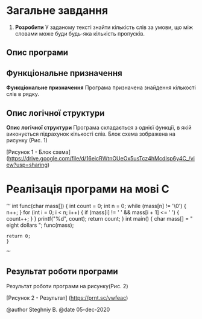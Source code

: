 # Загальне завдання

1. **Розробити** 
У заданому тексті знайти кількість слів за умови, що між словами може буди будь-яка кількість пропусків.

## Опис програми

## Функціональне призначення
**Функціональне призначення**
Програма призначена знайдення кількості слів в рядку.

## Опис логічної структури
**Опис логічної структури**
Програма складається з однієї функції, в якій виконується підрахунок кількості слів.
Блок схема зображена на рисунку (Рис. 1) 

[Рисунок 1 - Блок схема] 
(https://drive.google.com/file/d/16eicRWtnOUeOx5usTcz4hMcdIsp6y4C_/view?usp=sharing)
				  
# Реалізація програми на мові С
‘‘‘
int func(char mass[]) {
    int count = 0;
    int n = 0;
    while (mass[n] != '\0') {
        n++;
    }
    for (int i = 0; i < n; i++) {
        if (mass[i] != ' ' && mass[i + 1] <= ' ') {
            count++;
        }
    }
    printf("%d", count);
    return count;
}
int main() {
    char mass[] = " eight dollars  ";
    func(mass);
	
    return 0;
    }
‘‘‘
## Результат роботи програми
Результат роботи програми на рисунку(Рис. 2) 

[Рисунок 2 - Результат]
(https://prnt.sc/vwfeac)


@author Steghniy B.
@date 05-dec-2020


